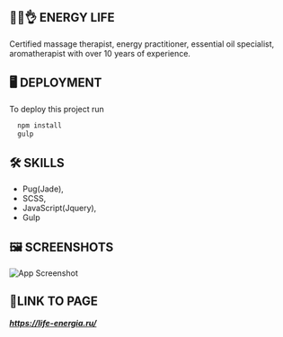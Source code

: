 
## 💆‍♂👌 **ENERGY LIFE**

Certified massage therapist, energy practitioner, essential oil specialist, aromatherapist with over 10 years of experience.

## 🖥️ **DEPLOYMENT**

To deploy this project run

```bash
  npm install
  gulp
```


## 🛠 **SKILLS**
- Pug(Jade),
- SCSS, 
- JavaScript(Jquery), 
- Gulp


## 🖼️ **SCREENSHOTS**

![App Screenshot](https://i.ibb.co/9nG4Rfj/IT-massage-main.jpg)


## 🔗**LINK TO PAGE**

***https://life-energia.ru/***


